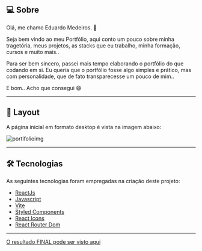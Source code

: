 ## 💻 Sobre
Olá, me chamo Eduardo Medeiros. 👋

Seja bem vindo ao meu Portfólio, aqui conto um pouco sobre minha tragetória, meus projetos, as stacks que eu trabalho, minha formação, cursos e muito mais..

Para ser bem sincero, passei mais tempo elaborando o portfólio do que codando em si. Eu queria que o portfólio fosse algo simples e prático, mas com personalidade, que de fato transparecesse um pouco de mim..

E bom.. Acho que consegui 😄

___

## 🎨 Layout
A página inicial em formato desktop é vista na imagem abaixo:

![portifolioimg](https://user-images.githubusercontent.com/88609782/234053945-e35540d2-3ada-4927-acb2-60d615c13460.jpg)

___

## 🛠 Tecnologias

As seguintes tecnologias foram empregadas na criação deste projeto:

- [ReactJs](https://reactjs.org)
- [Javascript](https://developer.mozilla.org/pt-BR/docs/Web/JavaScript)
- [Vite](https://vitejs.dev/)
- [Styled Components](https://styled-components.com/)
- [React Icons](https://react-icons.github.io/react-icons/)
- [React Router Dom](https://react-icons.github.io/react-icons/)

___


[O resultado FINAL pode ser visto aqui](https://eduardo-medeiros.netlify.app/)
